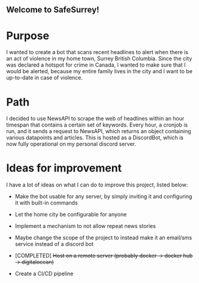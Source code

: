 ## Welcome to SafeSurrey!

# Purpose

I wanted to create a bot that scans recent headlines to alert when there is an act of violence in my home
town, Surrey British Columbia. Since the city was declared a hotspot for crime in Canada, I wanted to make sure that I would be alerted, because my entire family lives in the city and I want to be up-to-date in case of violence.

# Path

I decided to use NewsAPI to scrape the web of headlines within an hour timespan that contains a certain set of keywords. Every hour, a cronjob is run, and it sends a request to NewsAPI, which returns an object containing various datapoints and articles. This is hosted as a DiscordBot, which is now fully operational on my personal discord server.

# Ideas for improvement

I have a lot of ideas on what I can do to improve this project, listed below:

* Make the bot usable for any server, by simply inviting it and configuring it with built-in commands
* Let the home city be configurable for anyone
* Implement a mechanism to not allow repeat news stories
* Maybe change the scope of the project to instead make it an email/sms service instead of a discord bot

* [COMPLETED] ~~Host on a remote server (probably docker -> docker hub -> digitalocean)~~ 
* Create a CI/CD pipeline
